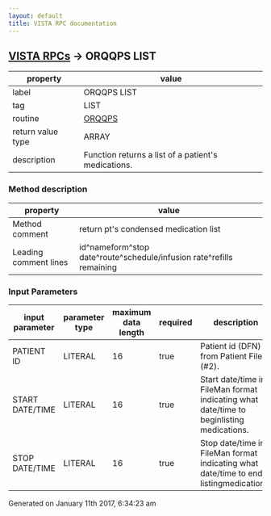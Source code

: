 ```yaml
---
layout: default
title: VISTA RPC documentation
---
```




## [VISTA RPCs](TableOfContent.md) &#8594; ORQQPS LIST 

 property | value 
--- | --- 
 label | ORQQPS LIST
 tag | LIST
 routine | [ORQQPS](http://code.osehra.org/dox/Routine_ORQQPS_source.html)
 return value type | ARRAY
 description | Function returns a list of a patient's medications.


### Method description

 property | value 
--- | --- 
 Method comment | return pt's condensed medication list
 Leading comment lines | id^nameform^stop date^route^schedule/infusion rate^refills remaining

### Input Parameters

| input parameter | parameter type | maximum data length | required | description | 
| --- | --- | --- | --- | --- | 
| PATIENT ID | LITERAL | 16 | true | Patient id (DFN) from Patient File (#2). | 
| START DATE/TIME | LITERAL | 16 | true | Start date/time in FileMan format indicating what date/time to beginlisting medications. | 
| STOP DATE/TIME | LITERAL | 16 | true | Stop date/time in FileMan format indicating what date/time to end listingmedications. | 




Generated on January 11th 2017, 6:34:23 am